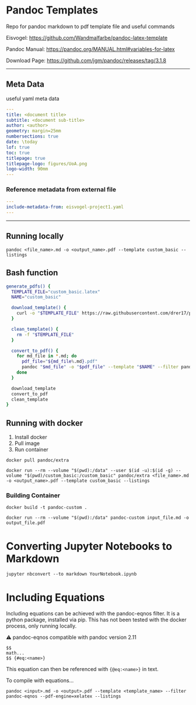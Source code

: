 # Pandoc Templates

Repo for pandoc markdown to pdf template file and useful commands

Eisvogel:           https://github.com/Wandmalfarbe/pandoc-latex-template

Pandoc Manual:      https://pandoc.org/MANUAL.html#variables-for-latex

Download Page:      https://github.com/jgm/pandoc/releases/tag/3.1.8

---

## Meta Data

useful yaml meta data

```yaml
---
title: <document title>
subtitle: <document sub-title>
author: <author>
geometry: margin=25mm
numbersections: true
date: \today
lof: true
toc: true
titlepage: true
titlepage-logo: figures/UoA.png
logo-width: 90mm
---
```

### Reference metadata from external file

```yaml
---
include-metadata-from: eisvogel-project1.yaml
---
```

---

## Running locally

```
pandoc <file_name>.md -o <output_name>.pdf --template custom_basic --listings
```

## Bash function

```bash
generate_pdfs() {
  TEMPLATE_FILE="custom_basic.latex"
  NAME="custom_basic"

  download_template() {
    curl -o "$TEMPLATE_FILE" https://raw.githubusercontent.com/drer17/pandoc_templates/main/custom_basic.latex
  }

  clean_template() {
    rm -f "$TEMPLATE_FILE"
  }

  convert_to_pdf() {
    for md_file in *.md; do
      pdf_file="${md_file%.md}.pdf"
      pandoc "$md_file" -o "$pdf_file" --template "$NAME" --filter pandoc-eqnos --pdf-engine=xelatex --listings
    done
  }

  download_template
  convert_to_pdf
  clean_template
}
```

## Running with docker

1. Install docker
1. Pull image
2. Run container

```
docker pull pandoc/extra
```

```
docker run --rm --volume "$(pwd):/data" --user $(id -u):$(id -g) --volume "$(pwd)/custom_basic:/custom_basic" pandoc/extra <file_name>.md -o <output_name>.pdf --template custom_basic --listings
```

### Building Container

```
docker build -t pandoc-custom .
```

```
docker run --rm --volume "$(pwd):/data" pandoc-custom input_file.md -o output_file.pdf
```

# Converting Jupyter Notebooks to Markdown

```
jupyter nbconvert --to markdown YourNotebook.ipynb
```

# Including Equations

Including equations can be achieved with the pandoc-eqnos filter. It is a python package, installed via pip. This has not been tested with the docker process, only running locally. 

⚠️ pandoc-eqnos compatible with pandoc version 2.11

```
$$
math...
$$ {#eq:<name>}
```

This equation can then be referenced with `{@eq:<name>}` in text.

To compile with equations...

```
pandoc <input>.md -o <output>.pdf --template <template_name> --filter pandoc-eqnos --pdf-engine=xelatex --listings
```
